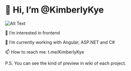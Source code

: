 <h1> 👋 Hi, I’m @KimberlyKye </h1>

![Alt Text](https://media.giphy.com/media/vFKqnCdLPNOKc/giphy.gif)

 👀 I’m interested in frontend

 🌱 I’m currently working with Angular, ASP.NET and C#

 📫 How to reach me: t.me/KimberlyKye

P.S. You can see the kind of preview in wiki of each project.

